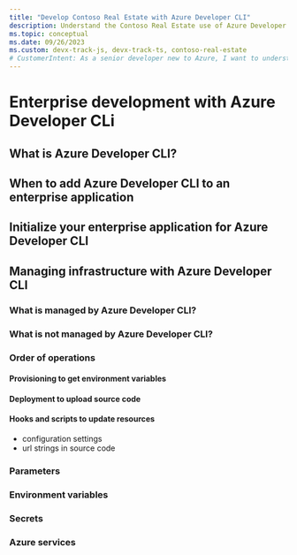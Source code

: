 ```yaml
---
title: "Develop Contoso Real Estate with Azure Developer CLI"
description: Understand the Contoso Real Estate use of Azure Developer CLI to manage provisioning and deployment to Azure.
ms.topic: conceptual
ms.date: 09/26/2023
ms.custom: devx-track-js, devx-track-ts, contoso-real-estate
# CustomerIntent: As a senior developer new to Azure, I want to understand how to manage a complex end to end application and its cloud resources with Azure Developer CLi.
---
```


# Enterprise development with Azure Developer CLi

## What is Azure Developer CLI?

## When to add Azure Developer CLI to an enterprise application

## Initialize your enterprise application for Azure Developer CLI

## Managing infrastructure with Azure Developer CLI

### What is managed by Azure Developer CLI?

### What is not managed by Azure Developer CLI?

### Order of operations

#### Provisioning to get environment variables

#### Deployment to upload source code

#### Hooks and scripts to update resources

- configuration settings
- url strings in source code

### Parameters

### Environment variables

### Secrets

### Azure services
